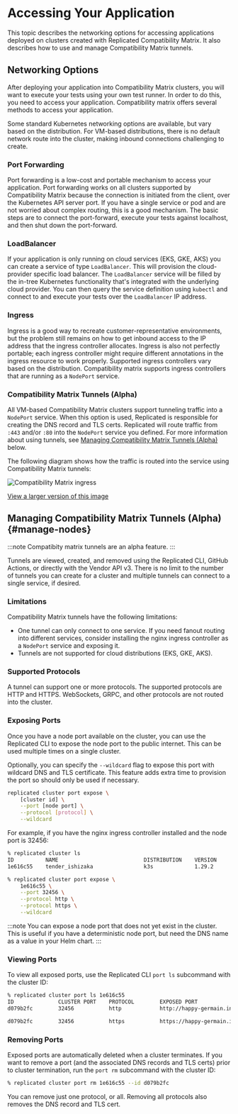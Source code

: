 # Accessing Your Application

This topic describes the networking options for accessing applications deployed on clusters created with Replicated Compatibility Matrix. It also describes how to use and manage Compatibility Matrix tunnels.

## Networking Options

After deploying your application into Compatibility Matrix clusters, you will want to execute your tests using your own test runner.
In order to do this, you need to access your application. 
Compatibility matrix offers several methods to access your application.

Some standard Kubernetes networking options are available, but vary based on the distribution.
For VM-based distributions, there is no default network route into the cluster, making inbound connections challenging to create.

### Port Forwarding
Port forwarding is a low-cost and portable mechanism to access your application. 
Port forwarding works on all clusters supported by Compatibility Matrix because the connection is initiated from the client, over the Kubernetes API server port.
If you have a single service or pod and are not worried about complex routing, this is a good mechanism. 
The basic steps are to connect the port-forward, execute your tests against localhost, and then shut down the port-forward.

### LoadBalancer
If your application is only running on cloud services (EKS, GKE, AKS) you can create a service of type `LoadBalancer`. 
This will provision the cloud-provider specific load balancer.
The `LoadBalancer` service will be filled by the in-tree Kubernetes functionality that's integrated with the underlying cloud provider.
You can then query the service definition using `kubectl` and connect to and execute your tests over the `LoadBalancer` IP address.

### Ingress
Ingress is a good way to recreate customer-representative environments, but the problem still remains on how to get inbound access to the IP address that the ingress controller allocates.
Ingress is also not perfectly portable; each ingress controller might require different annotations in the ingress resource to work properly.
Supported ingress controllers vary based on the distribution.
Compatibility matrix supports ingress controllers that are running as a `NodePort` service.

### Compatibility Matrix Tunnels (Alpha)
All VM-based Compatibility Matrix clusters support tunneling traffic into a `NodePort` service. 
When this option is used, Replicated is responsible for creating the DNS record and TLS certs.
Replicated will route traffic from `:443` and/or `:80` into the `NodePort` service you defined. For more information about using tunnels, see [Managing Compatibility Matrix Tunnels (Alpha)](#manage-nodes) below.

The following diagram shows how the traffic is routed into the service using Compatibility Matrix tunnels:

<img src="/images/compatibility-matrix-ingress.png" alt="Compatibility Matrix ingress"></img>

[View a larger version of this image](/images/compatibility-matrix-ingress.png)

## Managing Compatibility Matrix Tunnels (Alpha) {#manage-nodes}

:::note
Compatibity matrix tunnels are an alpha feature.
:::

Tunnels are viewed, created, and removed using the Replicated CLI, GitHub Actions, or directly with the Vendor API v3. There is no limit to the number of tunnels you can create for a cluster and multiple tunnels can connect to a single service, if desired.

### Limitations

Compatibility Matrix tunnels have the following limitations:
* One tunnel can only connect to one service. If you need fanout routing into different services, consider installing the nginx ingress controller as a `NodePort` service and exposing it.
* Tunnels are not supported for cloud distributions (EKS, GKE, AKS).

### Supported Protocols

A tunnel can support one or more protocols.
The supported protocols are HTTP and HTTPS.
WebSockets, GRPC, and other protocols are not routed into the cluster.

### Exposing Ports
Once you have a node port available on the cluster, you can use the Replicated CLI to expose the node port to the public internet. 
This can be used multiple times on a single cluster.

Optionally, you can specify the `--wildcard` flag to expose this port with wildcard DNS and TLS certificate.
This feature adds extra time to provision the port so should only be used if necessary.

```bash
replicated cluster port expose \
    [cluster id] \
    --port [node port] \
    --protocol [protocol] \
    --wildcard
```

For example, if you have the nginx ingress controller installed and the node port is 32456:

```bash
% replicated cluster ls
ID          NAME                           DISTRIBUTION    VERSION       STATUS         
1e616c55    tender_ishizaka                k3s             1.29.2        running        

% replicated cluster port expose \
    1e616c55 \
    --port 32456 \
    --protocol http \
    --protocol https \
    --wildcard
```

:::note
You can expose a node port that does not yet exist in the cluster. 
This is useful if you have a deterministic node port, but need the DNS name as a value in your Helm chart.
:::

### Viewing Ports
To view all exposed ports, use the Replicated CLI `port ls` subcommand with the cluster ID:

```bash
% replicated cluster port ls 1e616c55
ID              CLUSTER PORT    PROTOCOL        EXPOSED PORT                                            WILDCARD        STATUS
d079b2fc        32456           http            http://happy-germain.ingress.replicatedcluster.com      true            ready

d079b2fc        32456           https           https://happy-germain.ingress.replicatedcluster.com     true            ready
```

### Removing Ports
Exposed ports are automatically deleted when a cluster terminates.
If you want to remove a port (and the associated DNS records and TLS certs) prior to cluster termination, run the `port rm` subcommand with the cluster ID:

```bash
% replicated cluster port rm 1e616c55 --id d079b2fc
```

You can remove just one protocol, or all.
Removing all protocols also removes the DNS record and TLS cert.